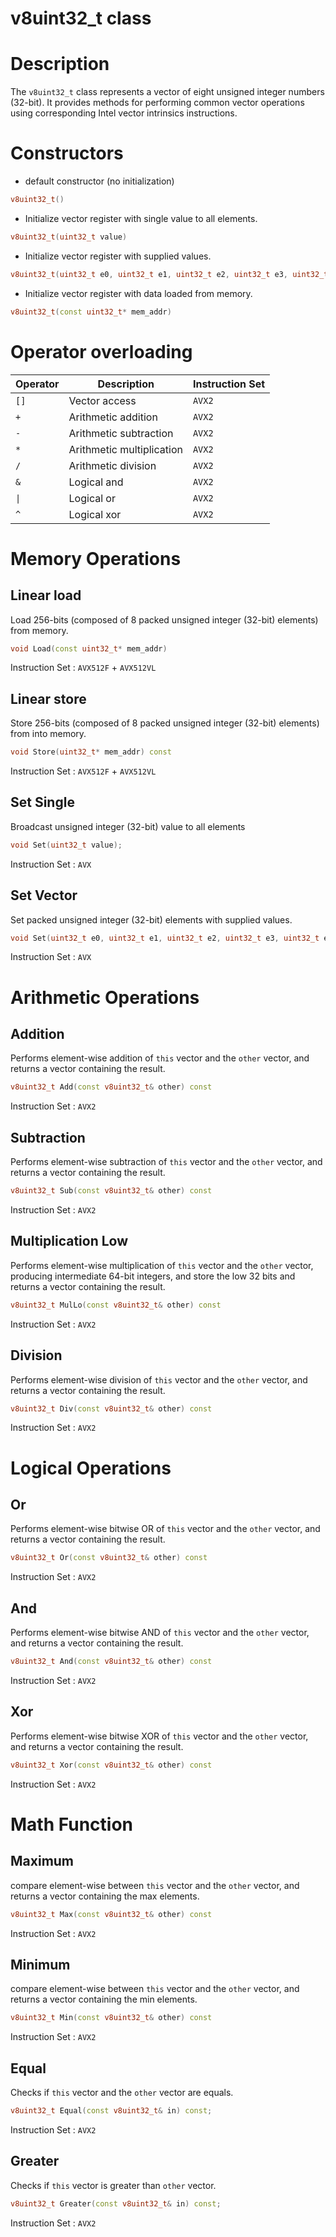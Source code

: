 # v8uint32_t class

# Description

The `v8uint32_t` class represents a vector of eight unsigned integer 
numbers (32-bit). 
It provides methods for performing common vector operations 
using corresponding Intel vector intrinsics instructions.

# Constructors
* default constructor (no initialization)
```c++
v8uint32_t()
```

* Initialize vector register with single value to all elements.
```c++
v8uint32_t(uint32_t value)
```

* Initialize vector register with supplied values.
```c++
v8uint32_t(uint32_t e0, uint32_t e1, uint32_t e2, uint32_t e3, uint32_t e4, uint32_t e5, uint32_t e6, uint32_t e7)
```


* Initialize vector register with data loaded from memory.
```c++
v8uint32_t(const uint32_t* mem_addr)
```

# Operator overloading

| Operator   | Description                 | Instruction Set |
|------------|-----------------------------|-----------------|
| `[]`       | Vector access               | `AVX2`           |
| `+`        | Arithmetic addition         | `AVX2`           |
| `-`        | Arithmetic subtraction      | `AVX2`           |
| `*`        | Arithmetic multiplication   | `AVX2`           |
| `/`        | Arithmetic division         | `AVX2`           |
| `&`        | Logical and                 | `AVX2`           |
| `\|`        | Logical or                  | `AVX2`           |
| `^`        | Logical xor                 | `AVX2`           |

# Memory Operations

## Linear load
Load 256-bits (composed of 8 packed unsigned integer (32-bit) elements) from memory.

```c++
void Load(const uint32_t* mem_addr)
```
Instruction Set  : `AVX512F` + `AVX512VL`

## Linear store
Store 256-bits (composed of 8 packed unsigned integer (32-bit) elements) from into memory.
```c++
void Store(uint32_t* mem_addr) const
```
Instruction Set  : `AVX512F` + `AVX512VL`

## Set Single 
Broadcast unsigned integer (32-bit) value to all elements 
```c++
void Set(uint32_t value);
```
Instruction Set  : `AVX`

## Set Vector 
Set packed unsigned integer (32-bit) elements with supplied values.
```c++
void Set(uint32_t e0, uint32_t e1, uint32_t e2, uint32_t e3, uint32_t e4, uint32_t e5, uint32_t e6, uint32_t e7);
```
Instruction Set  : `AVX`

# Arithmetic Operations

## Addition
Performs element-wise addition of `this` vector and the `other` vector, and
returns a vector containing the result.

```c++
v8uint32_t Add(const v8uint32_t& other) const
```
Instruction Set  : `AVX2`

## Subtraction
Performs element-wise subtraction of `this` vector and the `other` vector, and
returns a vector containing the result.

```c++
v8uint32_t Sub(const v8uint32_t& other) const
```
Instruction Set  : `AVX2`

## Multiplication Low
Performs element-wise multiplication of `this` vector and the `other` vector,
producing intermediate 64-bit integers, and store the low 32 bits and
returns a vector containing the result.

```c++
v8uint32_t MulLo(const v8uint32_t& other) const
```
Instruction Set  : `AVX2`

## Division
Performs element-wise division of `this` vector and the `other` vector, and
returns a vector containing the result.

```c++
v8uint32_t Div(const v8uint32_t& other) const
```
Instruction Set  : `AVX2`

# Logical Operations
## Or
Performs element-wise bitwise OR of `this` vector and the `other` vector, and
returns a vector containing the result.

```c++
v8uint32_t Or(const v8uint32_t& other) const
```
Instruction Set  : `AVX2`

## And
Performs element-wise  bitwise AND of `this` vector and the `other` vector, and
returns a vector containing the result.

```c++
v8uint32_t And(const v8uint32_t& other) const
```
Instruction Set  : `AVX2`

## Xor
Performs element-wise  bitwise XOR of `this` vector and the `other` vector, and
returns a vector containing the result.

```c++
v8uint32_t Xor(const v8uint32_t& other) const
```
Instruction Set  : `AVX2`

# Math Function

## Maximum  
compare element-wise between `this` vector and the `other` vector, and 
returns a vector containing the max elements.

```c++
v8uint32_t Max(const v8uint32_t& other) const
```
Instruction Set  : `AVX2`

## Minimum 
compare element-wise between `this` vector and the `other` vector, and 
returns a vector containing the min elements.
```c++
v8uint32_t Min(const v8uint32_t& other) const
```
Instruction Set  : `AVX2`

## Equal
Checks if `this` vector and the `other` vector are equals.

```c++
v8uint32_t Equal(const v8uint32_t& in) const;
```
Instruction Set  : `AVX2`

## Greater
Checks if `this` vector is greater than `other` vector.

```c++
v8uint32_t Greater(const v8uint32_t& in) const;
```
Instruction Set  : `AVX2`